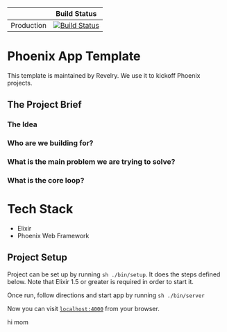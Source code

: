 |            | Build Status                                                                                                                                                                                   |
|------------|------------------------------------------------------------------------------------------------------------------------------------------------------------------------------------------------|
| Production | [![Build Status](https://travis-ci.com/revelrylabs/revelry_phoenix_app_template.svg?token=eDnMwv6sT4GHB9E2RzXt&branch=master)](https://travis-ci.com/revelrylabs/revelry_phoenix_app_template) |

# Phoenix App Template

This template is maintained by Revelry. We use it to kickoff Phoenix projects.  

## The Project Brief

### The Idea

### Who are we building for?

### What is the main problem we are trying to solve?

### What is the core loop?

# Tech Stack

- Elixir
- Phoenix Web Framework

## Project Setup

Project can be set up by running `sh ./bin/setup`. It does the steps defined below.
Note that Elixir 1.5 or greater is required in order to start it.

Once run, follow directions and start app by running `sh ./bin/server`

Now you can visit [`localhost:4000`](http://localhost:4000) from your browser.

hi mom

